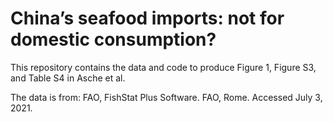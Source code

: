 # China’s seafood imports: not for domestic consumption?

This repository contains the data and code to produce Figure 1, Figure S3, and Table S4 in Asche et al.

The data is from: FAO, FishStat Plus Software. FAO, Rome. Accessed July 3, 2021. 
